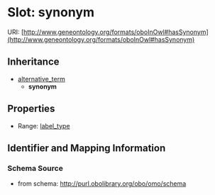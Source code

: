 # Slot: synonym

URI: [http://www.geneontology.org/formats/oboInOwl#hasSynonym](http://www.geneontology.org/formats/oboInOwl#hasSynonym)




## Inheritance

* [alternative_term](alternative_term.md)
    * **synonym**



## Properties

 * Range: [label_type](label_type.md)



## Identifier and Mapping Information







### Schema Source


* from schema: http://purl.obolibrary.org/obo/omo/schema



